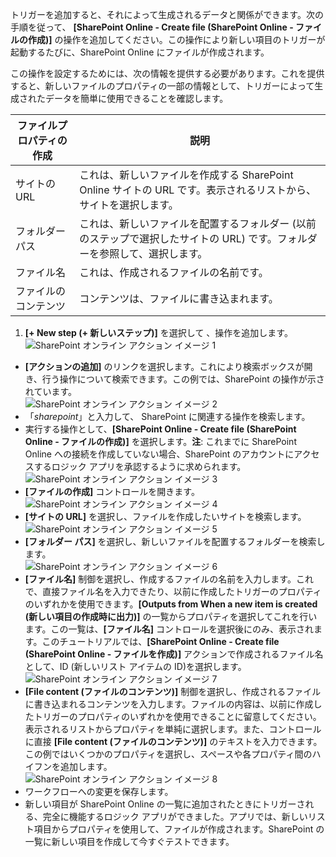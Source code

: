 トリガーを追加すると、それによって生成されるデータと関係ができます。次の手順を従って、 **[SharePoint Online - Create file (SharePoint Online - ファイルの作成)]** の操作を追加してください。この操作により新しい項目のトリガーが起動するたびに、SharePoint Online にファイルが作成されます。

この操作を設定するためには、次の情報を提供する必要があります。これを提供すると、新しいファイルのプロパティの一部の情報として、トリガーによって生成されたデータを簡単に使用できることを確認します。

|ファイルプロパティの作成|説明|
|---|---|
|サイトの URL|これは、新しいファイルを作成する SharePoint Online サイトの URL です。表示されるリストから、サイトを選択します。|
|フォルダー パス|これは、新しいファイルを配置するフォルダー (以前のステップで選択したサイトの URL) です。フォルダーを参照して、選択します。|
|ファイル名|これは、作成されるファイルの名前です。|
|ファイルのコンテンツ|コンテンツは、ファイルに書き込まれます。|

1. **[+ New step (+ 新しいステップ)]** を選択して 、操作を追加します。  
![SharePoint オンライン アクション イメージ 1](./media/connectors-create-api-sharepointonline/action-1.png)  
- **[アクションの追加]** のリンクを選択します。これにより検索ボックスが開き、行う操作について検索できます。この例では、SharePoint の操作が示されています。  
![SharePoint オンライン アクション イメージ 2](./media/connectors-create-api-sharepointonline/action-2.png)  
- 「*sharepoint*」と入力して、 SharePoint に関連する操作を検索します。
- 実行する操作として、**[SharePoint Online - Create file (SharePoint Online - ファイルの作成)]** を選択します。**注**: これまでに SharePoint Online への接続を作成していない場合、SharePoint のアカウントにアクセスするロジック アプリを承認するように求められます。  
![SharePoint オンライン アクション イメージ 3](./media/connectors-create-api-sharepointonline/action-3.png)  
- **[ファイルの作成]** コントロールを開きます。  
![SharePoint オンライン アクション イメージ 4](./media/connectors-create-api-sharepointonline/action-4.png)  
- **[サイトの URL]** を選択し、ファイルを作成したいサイトを検索します。  
![SharePoint オンライン アクション イメージ 5](./media/connectors-create-api-sharepointonline/action-5.png)  
- **[フォルダー パス]** を選択し、新しいファイルを配置するフォルダーを検索します。  
![SharePoint オンライン アクション イメージ 6](./media/connectors-create-api-sharepointonline/action-6.png)  
- **[ファイル名]** 制御を選択し、作成するファイルの名前を入力します。これで、直接ファイル名を入力できたり、以前に作成したトリガーのプロパティのいずれかを使用できます。**[Outputs from When a new item is created (新しい項目の作成時に出力)]** の一覧からプロパティを選択してこれを行います。この一覧は、**[ファイル名]** コントロールを選択後にのみ、表示されます。このチュートリアルでは、**[SharePoint Online - Create file (SharePoint Online - ファイルを作成)]** アクションで作成されるファイル名として、ID (新しいリスト アイテムの ID)を選択します。  
![SharePoint オンライン アクション イメージ 7](./media/connectors-create-api-sharepointonline/action-7.png)  
- **[File content (ファイルのコンテンツ)]** 制御を選択し、作成されるファイルに書き込まれるコンテンツを入力します。ファイルの内容は、以前に作成したトリガーのプロパティのいずれかを使用できることに留意してください。表示されるリストからプロパティを単純に選択します。また、コントロールに直接 **[File content (ファイルのコンテンツ)]** のテキストを入力できます。この例ではいくつかのプロパティを選択し、スペースや各プロパティ間のハイフンを追加します。  
![SharePoint オンライン アクション イメージ 8](./media/connectors-create-api-sharepointonline/action-8.png)  
- ワークフローへの変更を保存します。  
- 新しい項目が SharePoint Online の一覧に追加されたときにトリガーされる、完全に機能するロジック アプリができました。アプリでは、新しいリスト項目からプロパティを使用して、ファイルが作成されます。SharePoint の一覧に新しい項目を作成して今すぐテストできます。 

<!---HONumber=AcomDC_0727_2016-->
